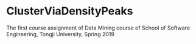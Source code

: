 # ClusterViaDensityPeaks
The first course assignment of Data Mining course of School of Software Engineering, Tongji University, Spring 2019
